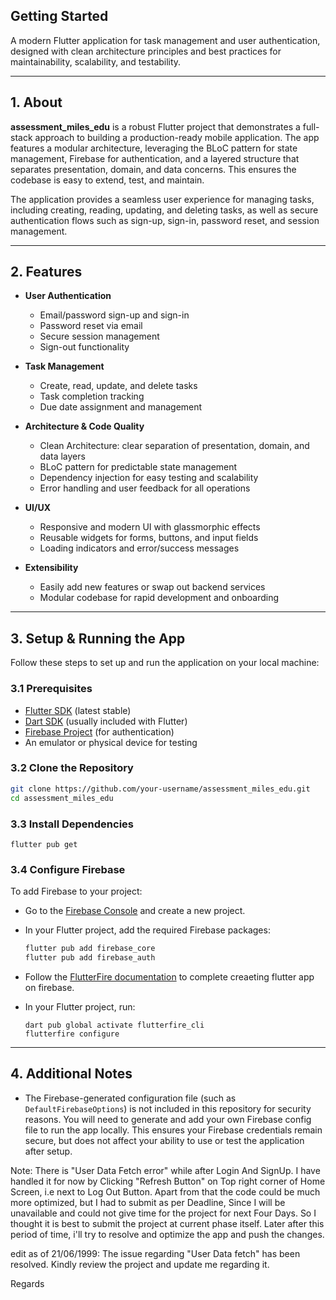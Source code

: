 
## Getting Started

A modern Flutter application for task management and user authentication, designed with clean architecture principles and best practices for maintainability, scalability, and testability.

---

## 1. About

**assessment_miles_edu** is a robust Flutter project that demonstrates a full-stack approach to building a production-ready mobile application. The app features a modular architecture, leveraging the BLoC pattern for state management, Firebase for authentication, and a layered structure that separates presentation, domain, and data concerns. This ensures the codebase is easy to extend, test, and maintain.

The application provides a seamless user experience for managing tasks, including creating, reading, updating, and deleting tasks, as well as secure authentication flows such as sign-up, sign-in, password reset, and session management.

---

## 2. Features

- **User Authentication**
  - Email/password sign-up and sign-in
  - Password reset via email
  - Secure session management
  - Sign-out functionality

- **Task Management**
  - Create, read, update, and delete tasks
  - Task completion tracking
  - Due date assignment and management

- **Architecture & Code Quality**
  - Clean Architecture: clear separation of presentation, domain, and data layers
  - BLoC pattern for predictable state management
  - Dependency injection for easy testing and scalability
  - Error handling and user feedback for all operations

- **UI/UX**
  - Responsive and modern UI with glassmorphic effects
  - Reusable widgets for forms, buttons, and input fields
  - Loading indicators and error/success messages

- **Extensibility**
  - Easily add new features or swap out backend services
  - Modular codebase for rapid development and onboarding

---

## 3. Setup & Running the App

Follow these steps to set up and run the application on your local machine:

### 3.1 Prerequisites

- [Flutter SDK](https://docs.flutter.dev/get-started/install) (latest stable)
- [Dart SDK](https://dart.dev/get-dart) (usually included with Flutter)
- [Firebase Project](https://console.firebase.google.com/) (for authentication)
- An emulator or physical device for testing

### 3.2 Clone the Repository

```sh
git clone https://github.com/your-username/assessment_miles_edu.git
cd assessment_miles_edu
```

### 3.3 Install Dependencies
 
 ```
 flutter pub get
 ```

### 3.4 Configure Firebase

To add Firebase to your project:

- Go to the [Firebase Console](https://console.firebase.google.com/) and create a new project.
- In your Flutter project, add the required Firebase packages:

    ```sh
    flutter pub add firebase_core
    flutter pub add firebase_auth
    ```

- Follow the [FlutterFire documentation](https://firebase.flutter.dev/docs/overview) to complete creaeting flutter app on firebase.
- In your Flutter project, run:

    ```
    dart pub global activate flutterfire_cli
    flutterfire configure

    ```

---

## 4. Additional Notes

- The Firebase-generated configuration file (such as `DefaultFirebaseOptions`) is not included in this repository for security reasons. You will need to generate and add your own Firebase config file to run the app locally. This ensures your Firebase credentials remain secure, but does not affect your ability to use or test the application after setup.

Note: There is "User Data Fetch error" while after Login And SignUp. I have handled it for now by Clicking "Refresh Button" on Top right corner of Home Screen, i.e next to Log Out Button. Apart from that the code could be much more optimized, but I had to submit as per Deadline, Since I will be unavailable and could not give time for the project for next Four Days. So I thought it is best to submit the project at current phase itself. Later after this period of time, i'll try to resolve and optimize the app and push the changes.

edit as of 21/06/1999: The issue regarding "User Data fetch" has been resolved. Kindly review the project and update me regarding it.

Regards

